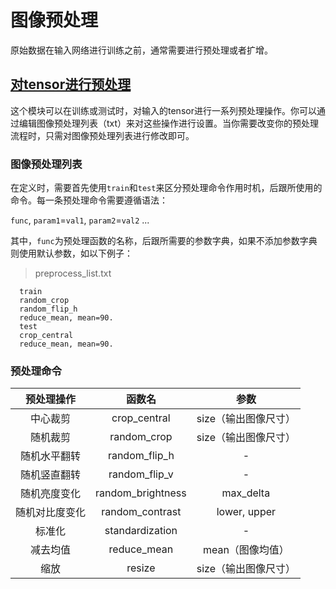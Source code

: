 # 图像预处理
原始数据在输入网络进行训练之前，通常需要进行预处理或者扩增。

## [对tensor进行预处理](prepro4tensor.py)
这个模块可以在训练或测试时，对输入的tensor进行一系列预处理操作。你可以通过编辑图像预处理列表（txt）来对这些操作进行设置。当你需要改变你的预处理流程时，只需对图像预处理列表进行修改即可。

### 图像预处理列表
在定义时，需要首先使用`train`和`test`来区分预处理命令作用时机，后跟所使用的命令。每一条预处理命令需要遵循语法：

`func`, `param1`=`val1`, `param2`=`val2` ...

其中，`func`为预处理函数的名称，后跟所需要的参数字典，如果不添加参数字典则使用默认参数，如以下例子：

> preprocess_list.txt

```
  train
  random_crop
  random_flip_h
  reduce_mean, mean=90.
  test
  crop_central
  reduce_mean, mean=90.
```

### 预处理命令
预处理操作 | 函数名 | 参数
:---------:|:------:|:----:
中心裁剪 | crop_central | size（输出图像尺寸）
随机裁剪 | random_crop | size（输出图像尺寸）
随机水平翻转 | random_flip_h | -
随机竖直翻转 | random_flip_v | -
随机亮度变化 | random_brightness | max_delta
随机对比度变化 | random_contrast | lower, upper
标准化 | standardization | -
减去均值 | reduce_mean | mean（图像均值）
缩放 | resize | size（输出图像尺寸）
